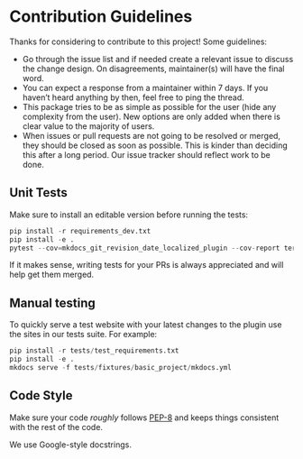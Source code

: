 # Contribution Guidelines

Thanks for considering to contribute to this project! Some guidelines:

- Go through the issue list and if needed create a relevant issue to discuss the change design. On disagreements, maintainer(s) will have the final word.
- You can expect a response from a maintainer within 7 days. If you haven’t heard anything by then, feel free to ping the thread.
- This package tries to be as simple as possible for the user (hide any complexity from the user). New options are only added when there is clear value to the majority of users.
- When issues or pull requests are not going to be resolved or merged, they should be closed as soon as possible. This is kinder than deciding this after a long period. Our issue tracker should reflect work to be done.

## Unit Tests

Make sure to install an editable version before running the tests:

```python
pip install -r requirements_dev.txt
pip install -e .
pytest --cov=mkdocs_git_revision_date_localized_plugin --cov-report term-missing tests/
```

If it makes sense, writing tests for your PRs is always appreciated and will help get them merged.

## Manual testing

To quickly serve a test website with your latest changes to the plugin use the sites in our tests suite.
For example:

```python
pip install -r tests/test_requirements.txt
pip install -e .
mkdocs serve -f tests/fixtures/basic_project/mkdocs.yml
```

## Code Style

Make sure your code *roughly* follows [PEP-8](https://www.python.org/dev/peps/pep-0008/)
and keeps things consistent with the rest of the code.

We use Google-style docstrings.
